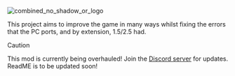 ![combined_no_shadow_or_logo](https://github.com/TopazTK/KH-ReFined/assets/95656963/482d02f4-66f6-4b7e-8b73-06c1635da2ef)

This project aims to improve the game in many ways whilst fixing the errors that the PC ports, and by extension, 1.5/2.5 had.

> [!CAUTION]
> This mod is currently being overhauled! Join the [Discord server](https://discord.gg/6r7yeDBaFx) for updates.
> ReadME is to be updated soon!